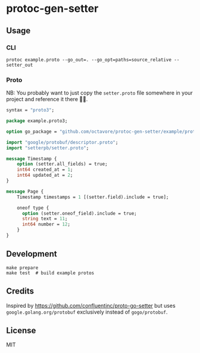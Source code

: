 # protoc-gen-setter

## Usage

### CLI

```shell
protoc example.proto --go_out=. --go_opt=paths=source_relative --setter_out
```

### Proto

NB: You probably want to just copy the `setter.proto` file somewhere in your project and reference it there 🤷‍♂️.

```proto
syntax = "proto3";

package example.proto3;

option go_package = "github.com/octavore/protoc-gen-setter/example/proto3";

import "google/protobuf/descriptor.proto";
import "setterpb/setter.proto";

message Timestamp {
    option (setter.all_fields) = true;
    int64 created_at = 1;
    int64 updated_at = 2;
}

message Page {
    Timestamp timestamps = 1 [(setter.field).include = true];

    oneof type {
      option (setter.oneof_field).include = true;
      string text = 11;
      int64 number = 12;
    }
}
```

## Development

```
make prepare
make test  # build example protos
```

## Credits

Inspired by https://github.com/confluentinc/proto-go-setter but uses `google.golang.org/protobuf` exclusively instead of `gogo/protobuf`.

## License

MIT